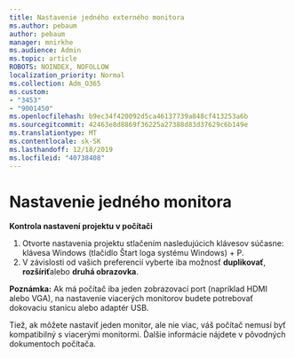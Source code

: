 ```yaml
---
title: Nastavenie jedného externého monitora
ms.author: pebaum
author: pebaum
manager: mnirkhe
ms.audience: Admin
ms.topic: article
ROBOTS: NOINDEX, NOFOLLOW
localization_priority: Normal
ms.collection: Adm_O365
ms.custom:
- "3453"
- "9001450"
ms.openlocfilehash: b9ec34f420092d5ca46137739a848cf413253a6b
ms.sourcegitcommit: 42463e8d8869f36225a27388d83d37629c6b149e
ms.translationtype: MT
ms.contentlocale: sk-SK
ms.lasthandoff: 12/18/2019
ms.locfileid: "40738408"
---
```

# <a name="set-up-one-monitor"></a>Nastavenie jedného monitora

**Kontrola nastavení projektu v počítači**

1. Otvorte nastavenia projektu stlačením nasledujúcich klávesov súčasne: klávesa Windows (tlačidlo Štart loga systému Windows) + P.
2. V závislosti od vašich preferencií vyberte iba možnosť **duplikovať**, **rozšíriť**alebo **druhá obrazovka**.

**Poznámka:** Ak má počítač iba jeden zobrazovací port (napríklad HDMI alebo VGA), na nastavenie viacerých monitorov budete potrebovať dokovaciu stanicu alebo adaptér USB.

Tiež, ak môžete nastaviť jeden monitor, ale nie viac, váš počítač nemusí byť kompatibilný s viacerými monitormi. Ďalšie informácie nájdete v pôvodných dokumentoch počítača.